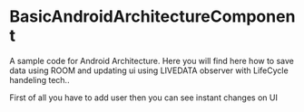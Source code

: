 # BasicAndroidArchitectureComponent
A sample code for Android Architecture.
Here you will find here how to save data using ROOM and updating ui using LIVEDATA observer with LifeCycle handeling tech..

First of all you have to add user then you can see instant changes on UI
